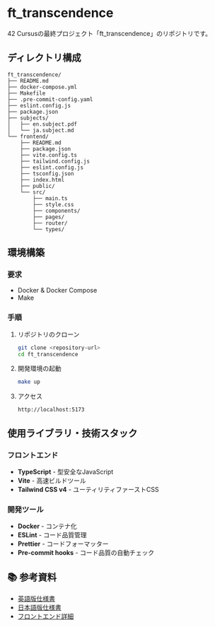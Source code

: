 # ft_transcendence

42 Cursusの最終プロジェクト「ft_transcendence」のリポジトリです。

## ディレクトリ構成

```
ft_transcendence/
├── README.md
├── docker-compose.yml
├── Makefile
├── .pre-commit-config.yaml
├── eslint.config.js
├── package.json
├── subjects/
│   ├── en.subject.pdf
│   └── ja.subject.md
└── frontend/
    ├── README.md
    ├── package.json
    ├── vite.config.ts
    ├── tailwind.config.js
    ├── eslint.config.js
    ├── tsconfig.json
    ├── index.html
    ├── public/
    └── src/
        ├── main.ts
        ├── style.css
        ├── components/
        ├── pages/
        ├── router/
        └── types/
```

## 環境構築

### 要求

- Docker & Docker Compose
- Make

### 手順

1. リポジトリのクローン

   ```bash
   git clone <repository-url>
   cd ft_transcendence
   ```

2. 開発環境の起動

   ```bash
   make up
   ```

3. アクセス
   ```
   http://localhost:5173
   ```

## 使用ライブラリ・技術スタック

### フロントエンド

- **TypeScript** - 型安全なJavaScript
- **Vite** - 高速ビルドツール
- **Tailwind CSS v4** - ユーティリティファーストCSS

### 開発ツール

- **Docker** - コンテナ化
- **ESLint** - コード品質管理
- **Prettier** - コードフォーマッター
- **Pre-commit hooks** - コード品質の自動チェック

## 📚 参考資料

- [英語版仕様書](./subjects/en.subject.pdf)
- [日本語版仕様書](./subjects/ja.subject.md)
- [フロントエンド詳細](./frontend/README.md)
